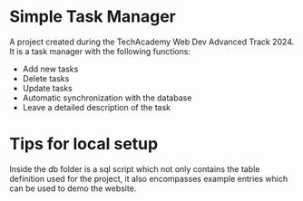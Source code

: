 # Simple Task Manager

A project created during the TechAcademy Web Dev Advanced Track 2024. It is a task manager with the following functions:

- Add new tasks
- Delete tasks
- Update tasks
- Automatic synchronization with the database
- Leave a detailed description of the task

# Tips for local setup

Inside the db folder is a sql script which not only contains the table definition used for the project, it also encompasses example entries which can be used to demo the website.